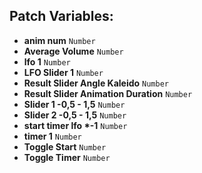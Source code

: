 ## Patch Variables:

* __anim num__ ```Number```
* __Average Volume__ ```Number```
* __lfo 1__ ```Number```
* __LFO Slider 1__ ```Number```
* __Result Slider Angle Kaleido__ ```Number```
* __Result Slider Animation Duration__ ```Number```
* __Slider 1 -0,5 - 1,5__ ```Number```
* __Slider 2 -0,5 - 1,5__ ```Number```
* __start timer lfo *-1__ ```Number```
* __timer 1__ ```Number```
* __Toggle Start__ ```Number```
* __Toggle Timer__ ```Number```

